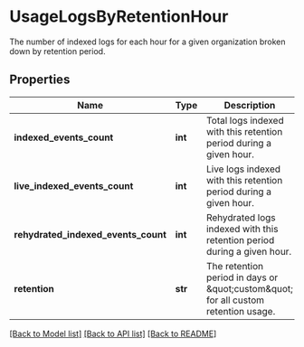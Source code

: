 # UsageLogsByRetentionHour

The number of indexed logs for each hour for a given organization broken down by retention period.

## Properties
Name | Type | Description | Notes
------------ | ------------- | ------------- | -------------
**indexed_events_count** | **int** | Total logs indexed with this retention period during a given hour. | [optional] 
**live_indexed_events_count** | **int** | Live logs indexed with this retention period during a given hour. | [optional] 
**rehydrated_indexed_events_count** | **int** | Rehydrated logs indexed with this retention period during a given hour. | [optional] 
**retention** | **str** | The retention period in days or \&quot;custom\&quot; for all custom retention usage. | [optional] 

[[Back to Model list]](README.md#documentation-for-models) [[Back to API list]](README.md#documentation-for-api-endpoints) [[Back to README]](README.md)


